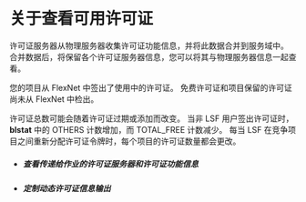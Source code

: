 # 关于查看可用许可证

许可证服务器从物理服务器收集许可证功能信息，并将此数据合并到服务域中。 合并数据后，将保留各个许可证服务器信息，您可以将其与物理服务器信息一起查看。

您的项目从 FlexNet 中签出了使用中的许可证。 免费许可证和项目保留的许可证尚未从 FlexNet 中检出。

许可证总数可能会随着许可证过期或添加而改变。 当非 LSF 用户签出许可证时，**blstat** 中的 OTHERS 计数增加，而 TOTAL_FREE 计数减少。 每当 LSF 在竞争项目之间重新分配许可证令牌时，每个项目的许可证数量都会更改。

- ##### 查看传递给作业的许可证服务器和许可证功能信息


- ##### 定制动态许可证信息输出